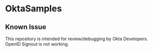 # OktaSamples

## Known Issue
This repository is intended for review/debugging by Okta Developers.  OpenID Signout is not working.  
